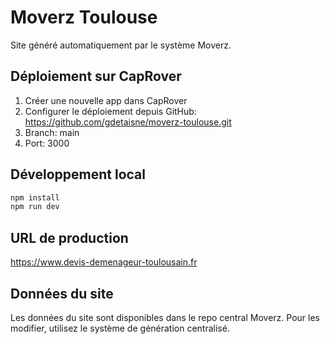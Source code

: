 # Moverz Toulouse

Site généré automatiquement par le système Moverz.

## Déploiement sur CapRover

1. Créer une nouvelle app dans CapRover
2. Configurer le déploiement depuis GitHub: https://github.com/gdetaisne/moverz-toulouse.git
3. Branch: main
4. Port: 3000

## Développement local

```bash
npm install
npm run dev
```

## URL de production

https://www.devis-demenageur-toulousain.fr

## Données du site

Les données du site sont disponibles dans le repo central Moverz.
Pour les modifier, utilisez le système de génération centralisé.

